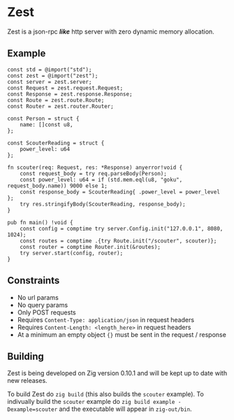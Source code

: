 # Zest
Zest is a json-rpc ***like*** http server with zero dynamic memory allocation.

## Example
```zig
const std = @import("std");
const zest = @import("zest");
const server = zest.server;
const Request = zest.request.Request;
const Response = zest.response.Response;
const Route = zest.route.Route;
const Router = zest.router.Router;

const Person = struct {
    name: []const u8,
};

const ScouterReading = struct {
    power_level: u64
};

fn scouter(req: Request, res: *Response) anyerror!void {
    const request_body = try req.parseBody(Person);
    const power_level: u64 = if (std.mem.eql(u8, "goku", request_body.name)) 9000 else 1;
    const response_body = ScouterReading{ .power_level = power_level };
    try res.stringifyBody(ScouterReading, response_body);
}

pub fn main() !void {
    const config = comptime try server.Config.init("127.0.0.1", 8080, 1024);
    const routes = comptime .{try Route.init("/scouter", scouter)};
    const router = comptime Router.init(&routes);
    try server.start(config, router);
}
```

## Constraints

* No url params
* No query params
* Only POST requests
* Requires `Content-Type: application/json` in request headers
* Requires `Content-Length: <length_here>` in request headers
* At a minimum an empty object `{}` must be sent in the request / response
## Building
Zest is being developed on Zig version 0.10.1 and will be kept up to date with new releases.

To build Zest do `zig build` (this also builds the `scouter` example). To indivually build the `scouter` example do `zig build example -Dexample=scouter` and the executable will appear in `zig-out/bin`.